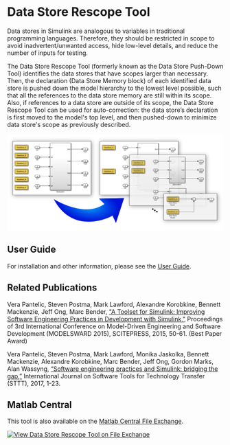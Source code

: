 # Data Store Rescope Tool

Data stores in Simulink are analogous to variables in traditional programming languages. Therefore, they should be restricted in scope to avoid inadvertent/unwanted access, hide low-level details, and reduce the number of inputs for testing.

The Data Store Rescope Tool (formerly known as the Data Store Push-Down Tool) identifies the data stores that have scopes larger than necessary. Then, the declaration (Data Store Memory block) of each identified data store is pushed down the model hierarchy to the lowest level possible, such that all the references to the data store memory are still within its scope. Also, if references to a data store are outside of its scope, the Data Store Rescope Tool can be used for auto-correction: the data store’s declaration is first moved to the model's top level, and then pushed-down to minimize data store's scope as previously described.

<img src="imgs/Cover.png" width="650">

## User Guide
For installation and other information, please see the [User Guide](doc/DataStoreRescope_UserGuide.pdf).

## Related Publications

Vera Pantelic, Steven Postma, Mark Lawford, Alexandre Korobkine, Bennett Mackenzie, Jeff Ong, Marc Bender, ["A Toolset for Simulink: Improving Software Engineering Practices in Development with Simulink,"](https://ieeexplore.ieee.org/document/7323083/) Proceedings of 3rd International Conference on Model-Driven Engineering and Software Development (MODELSWARD 2015), SCITEPRESS, 2015, 50-61. (Best Paper Award)

Vera Pantelic, Steven Postma, Mark Lawford, Monika Jaskolka, Bennett Mackenzie, Alexandre Korobkine, Marc Bender, Jeff Ong, Gordon Marks, Alan Wassyng, [“Software engineering practices and Simulink: bridging the gap,”](https://link.springer.com/article/10.1007/s10009-017-0450-9) International Journal on Software Tools for Technology Transfer (STTT), 2017, 1-23.

## Matlab Central

This tool is also available on the [Matlab Central File Exchange](https://www.mathworks.com/matlabcentral/fileexchange/51160-data-store-rescope-tool).

[![View Data Store Rescope Tool on File Exchange](https://www.mathworks.com/matlabcentral/images/matlab-file-exchange.svg)](https://www.mathworks.com/matlabcentral/fileexchange/51160-data-store-rescope-tool)
